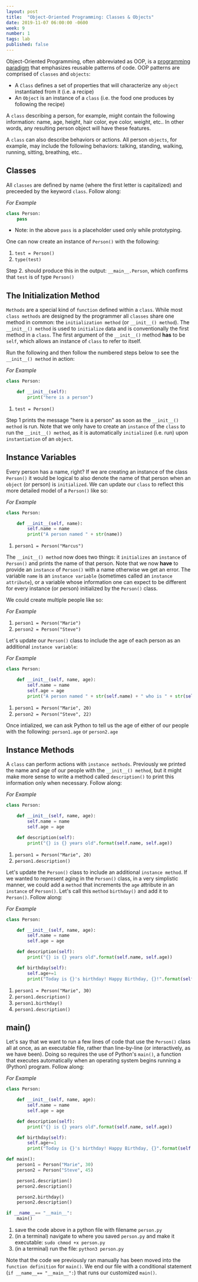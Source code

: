 ```yaml
---
layout: post
title:  "Object-Oriented Programming: Classes & Objects"
date: 2019-11-07 06:00:00 -0600
week: 9
number: 1
tags: lab
published: false
---
```


Object-Oriented Programming, often abbreviated as OOP, is a [programming paradigm](https://en.wikipedia.org/wiki/Programming_paradigm) that emphasizes reusable patterns of code. OOP patterns are comprised of `classes` and `objects`:

* A `Class` defines a set of properties that will characterize any `object` instantiated from it (i.e. a recipe)
* An `Object` is an instance of a `class` (i.e. the food one produces by following the recipe)

A `class` describing a person, for example, might contain the following information: name, age, height, hair color, eye color, weight, etc.. In other words, any resulting person object will have these features.

A `class` can also describe behaviors or actions. All person `objects`, for example, may include the following behaviors: talking, standing, walking, running, sitting, breathing, etc..


## Classes

All `classes` are defined by name (where the first letter is capitalized) and preceeded by the keyword `class`. Follow along:

*For Example*
```python
class Person:
    pass
```

* Note: in the above `pass` is a placeholder used only while prototyping.

One can now create an instance of `Person()` with the following:

1. `test = Person()`
2. `type(test)`

Step 2. should produce this in the output: `__main__.Person`, which confirms that `test` is of type `Person()`


## The Initialization Method

`Methods` are a special kind of `function` defined within a `class`. While most `class methods` are designed by the programmer all `classes` share one method in common: the `initialization method` (or `__init__() method`). The `__init__() method` is used to `initialize` data and is conventionally the first method in a `class`. The first argument of the `__init__()` method **has** to be `self`, which allows an instance of `class` to refer to itself.

Run the following and then follow the numbered steps below to see the `__init__() method` in action:

*For Example*
```python
class Person:

    def __init__(self):
        print("here is a person")
```

1. `test = Person()`

Step 1 prints the message "here is a person" as soon as the `__init__() method` is run. Note that we only have to create an `instance` of the `class` to run the `__init__() method`, as it is automatically `initialized` (i.e. run) upon `instantiation` of an `object`.


## Instance Variables

Every person has a name, right? If we are creating an instance of the class `Person()` it would be logical to also denote the name of that person when an `object` (or person) is `initialized`. We can update our `class` to reflect this more detailed model of a `Person()` like so:

*For Example*
```python
class Person:

    def __init__(self, name):
        self.name = name
        print("A person named " + str(name))
```

1. `person1 = Person("Marcus")`

The `__init__() method` now does two things: it `initializes` an `instance` of `Person()` and prints the name of that person. Note that we now **have** to provide an `instance` of `Person()` with a name otherwise we get an error. The variable `name` is an `instance variable` (sometimes called an `instance attribute`), or a variable whose information one can expect to be different for every instance (or person) initialized by the `Person()` class.

We could create multiple people like so:

*For Example*
1. `person1 = Person("Marie")`
2. `person2 = Person("Steve")`

Let's update our `Person()` class to include the age of each person as an additional `instance variable`:

*For Example*
```python
class Person:

    def __init__(self, name, age):
        self.name = name
        self.age = age
        print("A person named " + str(self.name) + " who is " + str(self.age) + " years old.")
```

1. `person1 = Person("Marie", 20)`
2. `person2 = Person("Steve", 22)`

Once intialized, we can ask Python to tell us the age of either of our people with the following: `person1.age` or `person2.age`


## Instance Methods

A `class` can perform actions with `instance methods`. Previously we printed the name and age of our people with the `__init__() method`, but it might make more sense to write a method called `description()` to print this information only when necessary. Follow along:

*For Example*
```python
class Person:

    def __init__(self, name, age):
        self.name = name
        self.age = age

    def description(self):
        print("{} is {} years old".format(self.name, self.age))
```

1. `person1 = Person("Marie", 20)`
2. `person1.description()`


Let's update the `Person()` class to include an additional `instance method`. If we wanted to represent aging in the `Person()` class, in a very simplistic manner, we could add a `method` that increments the `age` attribute in an `instance` of `Person()`. Let's call this `method` `birthday()` and add it to `Person()`. Follow along:

*For Example*
```python
class Person:

    def __init__(self, name, age):
        self.name = name
        self.age = age

    def description(self):
        print("{} is {} years old".format(self.name, self.age))

    def birthday(self):
        self.age+=1
        print("Today is {}'s birthday! Happy Birthday, {}!".format(self.name, self.name))
```

1. `person1 = Person("Marie", 30)`
2. `person1.description()`
3. `person1.birthday()`
4. `person1.description()`


## main()

Let's say that we want to run a few lines of code that use the `Person()` class all at once, as an executable file, rather than line-by-line (or interactively, as we have been). Doing so requires the use of Python's `main()`, a function that executes automatically when an operating system begins running a (Python) program. Follow along:

*For Example*
```python
class Person:

    def __init__(self, name, age):
        self.name = name
        self.age = age

    def description(self):
        print("{} is {} years old".format(self.name, self.age))

    def birthday(self):
        self.age+=1
        print("Today is {}'s birthday! Happy Birthday, {}".format(self.name, self.name) + "!")

def main():
    person1 = Person("Marie", 30)
    person2 = Person("Steve", 45)

    person1.description()
    person2.description()

    person2.birthday()
    person2.description()

if __name__== "__main__":
    main()
```

1. save the code above in a python file with filename `person.py`
2. (in a terminal) navigate to where you saved `person.py` and make it executable: `sudo chmod +x person.py`
2. (in a terminal) run the file: `python3 person.py`

Note that the code we previously ran manually has been moved into the `function definition` for `main()`. We end our file with a conditional statement (`if __name__== "__main__":`) that runs our customized `main()`.
